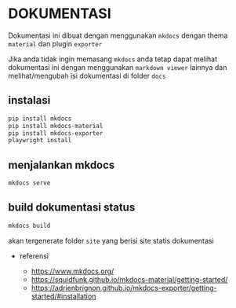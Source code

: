 # DOKUMENTASI

Dokumentasi ini dibuat dengan menggunakan `mkdocs` dengan thema `material` dan plugin `exporter`

Jika anda tidak ingin memasang `mkdocs` anda tetap dapat melihat dokumentasi ini dengan menggunakan `markdown viewer` lainnya dan melihat/mengubah isi dokumentasi di folder `docs`

## instalasi

```sh
pip install mkdocs
pip install mkdocs-material
pip install mkdocs-exporter
playwright install 
```

## menjalankan mkdocs

```sh
mkdocs serve
```

## build dokumentasi status

```sh
mkdocs build
```

akan tergenerate folder `site` yang berisi site statis dokumentasi

- referensi

  - <https://www.mkdocs.org/>
  - <https://squidfunk.github.io/mkdocs-material/getting-started/>
  - <https://adrienbrignon.github.io/mkdocs-exporter/getting-started/#installation>